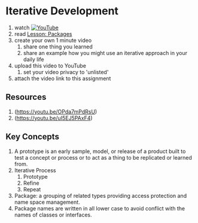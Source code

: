 # Iterative Development

1. watch [![YouTube](https://i.ytimg.com/vi/H0_yKBitO8M/default.jpg)](https://www.youtube.com/watch?v=H0_yKBitO8M)
1. read [Lesson: Packages](https://docs.oracle.com/javase/tutorial/java/package/index.html)
2. create your own 1 minute video 
	1. share one thing you learned
	1. share an example how you might use an iterative approach in your daily life
3. upload this video to YouTube
	1. set your video privacy to 'unlisted'
4. attach the video link to this assignment

## Resources
1. (https://youtu.be/OPda7mPdRsU)
1. (https://youtu.be/uI5EJ5PAxF4)

## Key Concepts
1. A prototype is an early sample, model, or release of a product built to test a concept or process or to act as a thing to be replicated or learned from.
1. Iterative Process
	1. Prototype
	1. Refine
	1. Repeat
1. Package: a grouping of related types providing access protection and name space management.
1. Package names are written in all lower case to avoid conflict with the names of classes or interfaces.
